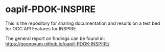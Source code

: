 # oapif-PDOK-INSPIRE

This is the repository for sharing documentation and results on a test bed for OGC API Features for INSPIRE.

The general report on findings can be found in: https://geonovum.github.io/oapif-PDOK-INSPIRE/


